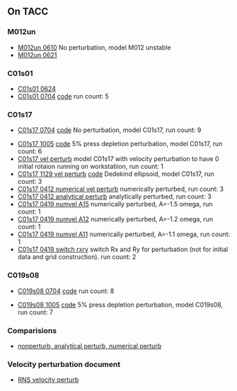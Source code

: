 ## On TACC

### M012un
- [M012un 0610](../data/rns_stability/M012un_0610.nbconvert.html) No perturbation, model M012 unstable
- [M012un 0621](../data/rns_stability/M012un_0621.nbconvert.html)


### C01s01
- [C01s01 0624](../data/rns_stability/C01s01_0624.html)
- [C01s01 0704](../data/rns_stability/C01s01_0704_5.html) [code](../data/rns_stability/C01s01_0704_5_code.html) run count: 5


### C01s17
<!-- - [C01s17 0610](../data/rns_stability/C01s17_0610.nbconvert.html) No perturbation, model C01s17
- [C01s17 0621](../data/rns_stability/C01s17_0621.nbconvert.html) No perturbation, model C01s17
- [C01s17 0624](../data/rns_stability/C01s17_0624.nbconvert.html) No perturbation, model C01s17 -->
- [C01s17 0704](../data/rns_stability/C01s17_0704_9.html) [code](../data/rns_stability/C01s17_0704_9_code.html) No perturbation, model C01s17, run count: 9
<!-- - [C01s17 0918](../data/rns_stability/C01s17_0918_3.html) [code](../data/rns_stability/C01s17_0918_0_code.html) 5% press depletion perturbation, model C01s17, run count: 4 -->
- [C01s17 1005](../data/rns_stability/C01s17_1005_5.html) [code](../data/rns_stability/C01s17_1005_5_code.html) 5% press depletion perturbation, model C01s17, run count: 6
- [C01s17 vel perturb](../data/rns_stability/C01s17_vel_workstation.html) model C01s17 with velocity perturbation to have 0 initial rotaion running on workstatiion, run count: 1
- [C01s17 1129 vel perturb](../data/rns_stability/Baikal_ILGRMHD_C01s17_dedekind_1129_2.html) [code](../data/rns_stability/Baikal_ILGRMHD_C01s17_dedekind_1129_2_code.html) Dedekind ellipsoid, model C01s17, run count: 3
- [C01s17 0412 numerical vel perturb](http://physics.uwyo.edu/~brook/rns_nb/C01s17_numvel_0412_2.html) numerically perturbed, run count: 3
- [C01s17 0412 analytical perturb](http://physics.uwyo.edu/~brook/rns_nb/C01s17_analvel_0412_2.html) analytically perturbed, run count: 3
- [C01s17 0419 numvel A15](http://physics.uwyo.edu/~brook/rns_nb/C01s17_A15_0419_0.html) numerically perturbed, A=-1.5 omega, run count: 1
- [C01s17 0419 numvel A12](http://physics.uwyo.edu/~brook/rns_nb/C01s17_A12_0419_0.html) numerically perturbed, A=-1.2 omega, run count: 1
- [C01s17 0419 numvel A11](http://physics.uwyo.edu/~brook/rns_nb/C01s17_A11_0425_0.html) numerically perturbed, A=-1.1 omega, run count: 1
- [C01s17 0419 switch rxry](http://physics.uwyo.edu/~brook/rns_nb/C01s17_switch_rxry_0419_1.html) switch Rx and Ry for perturbation (not for initial data and grid construction). run count: 2

### C019s08
<!-- - [C019s08 0624](../data/rns_stability/C019s08_0624.html) -->
- [C019s08 0704](../data/rns_stability/C019s08_0704_8.html) [code](../data/rns_stability/C019s08_0704_8_code.html) run count: 8 
<!-- - [C019s08 0918](../data/rns_stability/C019s08_0918_3.html) [code](../data/rns_stability/C019s08_0918_code.html) 5% press depletion perturbation, model C019s08, run count: 4  -->
- [C019s08 1005](../data/rns_stability/C019s08_1005_6.html) [code](../data/rns_stability/C019s08_1005_6_code.html) 5% press depletion perturbation, model C019s08, run count: 7 

### Comparisions
- [nonperturb, analytical perturb, numerical perturb](http://physics.uwyo.edu/~brook/rns_img/)


### Velocity perturbation document
- [RNS velocity perturb](../data/rns_stability/velocity_perturb.html)
